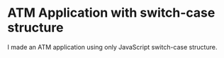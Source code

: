 # ATM Application with switch-case structure
I made an ATM application using only JavaScript switch-case structure.
